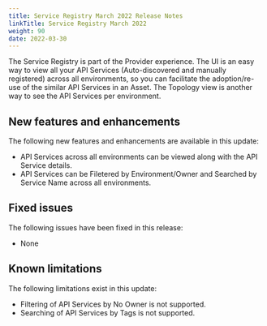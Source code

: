 ```yaml
---
title: Service Registry March 2022 Release Notes
linkTitle: Service Registry March 2022
weight: 90
date: 2022-03-30
---
```


The Service Registry is part of the Provider experience.  The UI is an easy way to view all your API Services (Auto-discovered and manually registered) across all environments, so you can facilitate the adoption/re-use of the similar API Services in an Asset.  The Topology view is another way to see the API Services per environment.

## New features and enhancements

The following new features and enhancements are available in this update:

* API Services across all environments can be viewed along with the API Service details.
* API Services can be Filetered by Environment/Owner and Searched by Service Name across all environments. 

## Fixed issues

The following issues have been fixed in this release:

* None

## Known limitations

The following limitations exist in this update:

* Filtering of API Services by No Owner is not supported.
* Searching of API Services by Tags is not supported.
